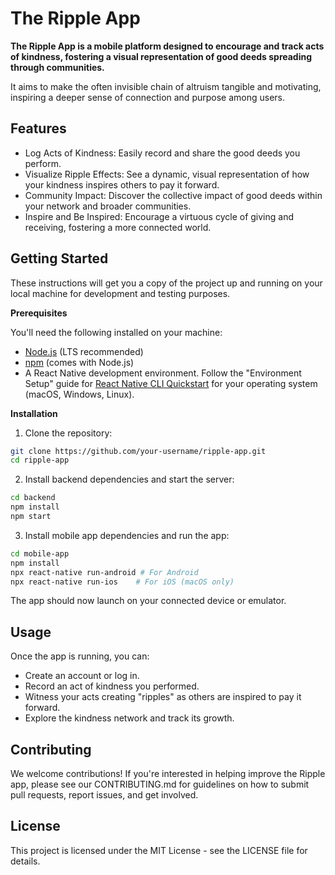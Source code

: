 # The Ripple App

**The Ripple App is a mobile platform designed to encourage and track acts of kindness, fostering a visual representation of good deeds spreading through communities.**

It aims to make the often invisible chain of altruism tangible and motivating, inspiring a deeper sense of connection and purpose among users.

## Features

- Log Acts of Kindness: Easily record and share the good deeds you perform.
- Visualize Ripple Effects: See a dynamic, visual representation of how your kindness inspires others to pay it forward.
- Community Impact: Discover the collective impact of good deeds within your network and broader communities.
- Inspire and Be Inspired: Encourage a virtuous cycle of giving and receiving, fostering a more connected world.

## Getting Started

These instructions will get you a copy of the project up and running on your local machine for development and testing purposes.

**Prerequisites**

You'll need the following installed on your machine:

- [Node.js](https://nodejs.org/) (LTS recommended)
- [npm](https://www.npmjs.com/get-npm) (comes with Node.js)
- A React Native development environment. Follow the "Environment Setup" guide for [React Native CLI Quickstart](https://reactnative.dev/docs/environment-setup) for your operating system (macOS, Windows, Linux).

**Installation**

1. Clone the repository:
```bash
git clone https://github.com/your-username/ripple-app.git
cd ripple-app
```

2. Install backend dependencies and start the server:
```Bash
cd backend
npm install
npm start
```

3. Install mobile app dependencies and run the app:
```Bash
cd mobile-app
npm install
npx react-native run-android # For Android
npx react-native run-ios    # For iOS (macOS only)
```

The app should now launch on your connected device or emulator.

## Usage

Once the app is running, you can:

- Create an account or log in.
- Record an act of kindness you performed.
- Witness your acts creating "ripples" as others are inspired to pay it forward.
- Explore the kindness network and track its growth.

## Contributing

We welcome contributions! If you're interested in helping improve the Ripple app, please see our CONTRIBUTING.md for guidelines on how to submit pull requests, report issues, and get involved.

## License

This project is licensed under the MIT License - see the LICENSE file for details.